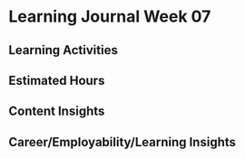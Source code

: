 # Learning Journal Week 07
## Learning Activities

## Estimated Hours

## Content Insights

## Career/Employability/Learning Insights
